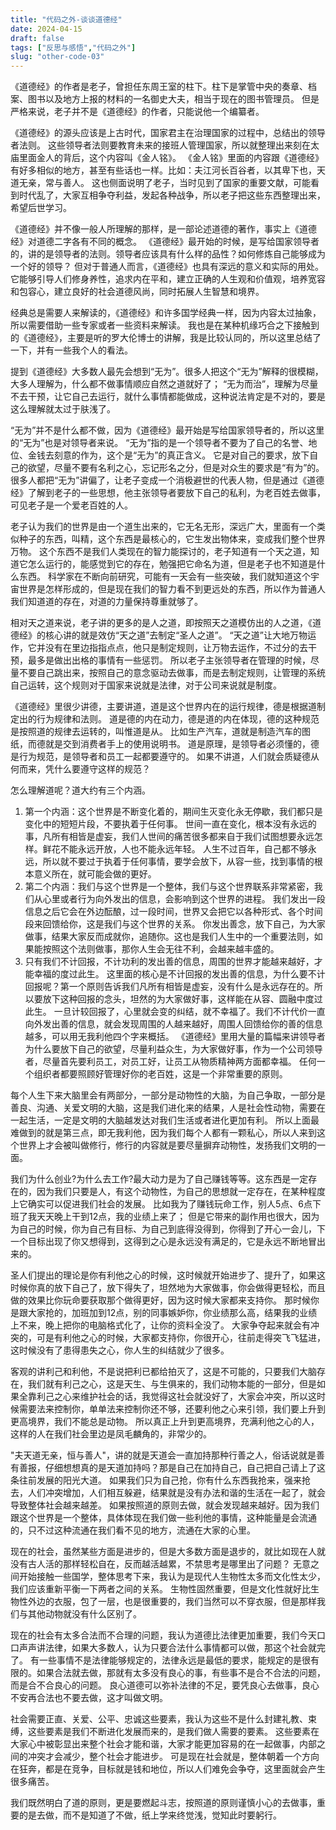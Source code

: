 ```yaml
---
title: "代码之外-谈谈道德经"
date: 2024-04-15
draft: false
tags: ["反思与感悟","代码之外"]
slug: "other-code-03"
---
```


《道德经》的作者是老子，曾担任东周王室的柱下。柱下是掌管中央的奏章、档案、图书以及地方上报的材料的一名御史大夫，相当于现在的图书管理员。
但是严格来说，老子并不是《道德经》的作者，只能说他一个编纂者。

《道德经》的源头应该是上古时代，国家君主在治理国家的过程中，总结出的领导者法则。
这些领导者法则要教育未来的接班人管理国家，所以就整理出来刻在太庙里面金人的背后，这个内容叫《金人铭》。
《金人铭》里面的内容跟《道德经》有好多相似的地方，甚至有些话也一样。比如：夫江河长百谷者，以其卑下也，天道无亲，常与善人。
这也侧面说明了老子，当时见到了国家的重要文献，可能看到时代乱了，大家互相争夺利益，发起各种战争，所以老子把这些东西整理出来，希望后世学习。

《道德经》并不像一般人所理解的那样，是一部论述道德的著作，事实上《道德经》对道德二字各有不同的概念。
《道德经》最开始的时候，是写给国家领导者的，讲的是领导者的法则。领导者应该具有什么样的品性？如何修炼自己能够成为一个好的领导？
但对于普通人而言，《道德经》也具有深远的意义和实际的用处。
它能够引导人们修身养性，追求内在平和，建立正确的人生观和价值观，培养宽容和包容心，建立良好的社会道德风尚，同时拓展人生智慧和境界。

经典总是需要人来解读的，《道德经》和许多国学经典一样，因为内容太过抽象，所以需要借助一些专家或者一些资料来解读。
我也是在某种机缘巧合之下接触到的《道德经》，主要是听的罗大伦博士的讲解，我是比较认同的，所以这里总结了一下，并有一些我个人的看法。

提到《道德经》大多数人最先会想到“无为”。很多人把这个“无为”解释的很模糊，大多人理解为，什么都不做事情顺应自然之道就好了；
“无为而治”，理解为尽量不去干预，让它自己去运行，就什么事情都能做成，这种说法肯定是不对的，要是这么理解就太过于肤浅了。

“无为”并不是什么都不做，因为《道德经》最开始是写给国家领导者的，所以这里的“无为”也是对领导者来说。
“无为”指的是一个领导者不要为了自己的名誉、地位、金钱去刻意的作为，这个是“无为”的真正含义。
它是对自己的要求，放下自己的欲望，尽量不要有名利之心，忘记形名之分，但是对众生的要求是“有为”的。
很多人都把“无为”讲偏了，让老子变成一个消极避世的代表人物，但是通过《道德经》了解到老子的一些思想，他主张领导者要放下自己的私利，为老百姓去做事，可见老子是一个爱老百姓的人。

老子认为我们的世界是由一个道生出来的，它无名无形，深远广大，里面有一个类似种子的东西，叫精，这个东西是最核心的，它生发出物体来，变成我们整个世界万物。
这个东西不是我们人类现在的智力能探讨的，老子知道有一个天之道，知道它怎么运行的，能感觉到它的存在，勉强把它命名为道，但是老子也不知道是什么东西。
科学家在不断向前研究，可能有一天会有一些突破，我们就知道这个宇宙世界是怎样形成的，但是现在我们的智力看不到更远处的东西，所以作为普通人我们知道道的存在，对道的力量保持尊重就够了。

相对天之道来说，老子讲的更多的是人之道，即按照天之道模仿出的人之道，《道德经》的核心讲的就是效仿“天之道”去制定“圣人之道”。
“天之道”让大地万物运作，它并没有在里边指指点点，他只是制定规则，让万物去运作，不过分的去干预，最多是做出出格的事情有一些惩罚。
所以老子主张领导者在管理的时候，尽量不要自己跳出来，按照自己的意念驱动去做事，而是去制定规则，让管理的系统自己运转，这个规则对于国家来说就是法律，对于公司来说就是制度。

《道德经》里很少讲德，主要讲道，道是这个世界内在的运行规律，德是根据道制定出的行为规律和法则。
道是德的内在动力，德是道的内在体现，德的这种规范是按照道的规律去运转的，叫惟道是从。
比如生产汽车，道就是制造汽车的图纸，而德就是交到消费者手上的使用说明书。
道是原理，是领导者必须懂的，德是行为规范，是领导者和员工一起都要遵守的。
如果不讲道，人们就会质疑德从何而来，凭什么要遵守这样的规范？

怎么理解道呢？道大约有三个内涵。
1. 第一个内涵：这个世界是不断变化着的，期间生灭变化永无停歇，我们都只是变化中的短短片段，不要执着于任何事。
世间一直在变化，根本没有永远的事，凡所有相皆是虚妄，我们人世间的痛苦很多都来自于我们试图想要永远怎样。鲜花不能永远开放，人也不能永远年轻。
人生不过百年，自己都不够永远，所以就不要过于执着于任何事情，要学会放下，从容一些，找到事情的根本意义所在，就可能会做的更好。
2. 第二个内涵：我们与这个世界是一个整体，我们与这个世界联系非常紧密，我们从心里或者行为向外发出的信息，会影响到这个世界的进程。
我们发出一段信息之后它会在外边酝酿，过一段时间，世界又会把它以各种形式、各个时间段来回馈给你，这是我们与这个世界的关系。
你发出善念，放下自己，为大家做事，结果大家反而成就你，追随你。这也是我们人生中的一个重要法则，如果能按照这个法则做事，那你人生会无往不利，会越来越丰盛的。
3. 只有我们不计回报，不计功利的发出善的信息，周围的世界才能越来越好，才能幸福的度过此生。
这里面的核心是不计回报的发出善的信息，为什么要不计回报呢？第一个原则告诉我们凡所有相皆是虚妄，没有什么是永远存在的。所以要放下这种回报的念头，坦然的为大家做好事，这样能在从容、圆融中度过此生。
一旦计较回报了，心里就会变的纠结，就不幸福了。我们不计代价一直向外发出善的信息，就会发现周围的人越来越好，周围人回馈给你的善的信息越多，可以用无我利他四个字来概括。
《道德经》里用大量的篇幅来讲领导者为什么要放下自己的欲望，尽量利益众生，为大家做好事，作为一个公司领导者，尽量首先要利员工，对员工好，让员工从物质精神两方面都幸福。
任何一个组织者都要照顾好管理好你的老百姓，这是一个非常重要的原则。

每个人生下来大脑里会有两部分，一部分是动物性的大脑，为自己争取，一部分是善良、沟通、关爱文明的大脑，这是我们进化来的结果，人是社会性动物，需要在一起生活，一定是文明的大脑越发达对我们生活或者进化更加有利。
所以上面最难做到的就是第三点，即无我利他，因为我们每个人都有一颗私心，所以人来到这个世界上才会被叫做修行，修行的内容就是要尽量摒弃动物性，发扬我们文明的一面。

我们为什么创业?为什么去工作?最大动力是为了自己赚钱等等。这东西是一定存在的，因为我们只要是人，有这个动物性，为自己的思想就一定存在，在某种程度上它确实可以促进我们社会的发展。
比如我为了赚钱玩命工作，别人5点、6点下班了我天天晚上干到12点，我的业绩上来了；
但是它带来的副作用也很大，因为为自己的时候，你为自己有目标、为自己到底得没得到，你得到了开心一会儿，下一个目标出现了你又想得到，这得到之心是永远没有满足的，它是永远不断地冒出来的。

圣人们提出的理论是你有利他之心的时候，这时候就开始进步了、提升了，如果这时候你真的放下自己了，放下得失了，坦然地为大家做事，你会做得更轻松，而且做的效果比你玩命要获取那个做得更好，因为这时候大家都来支持你。
那时候你是跟大家抢的，加班加到12点，别的同事嫉妒你，你业绩那么高，结果我的业绩上不来，晚上把你的电脑格式化了，让你的资料全没了。
大家争夺起来就会有冲突的，可是有利他之心的时候，大家都支持你，你很开心，往前走得突飞飞猛进，这时候没有了患得患失之心，你人生的纠结就少了很多。

客观的讲利己和利他，不是说把利已都给拍灭了，这是不可能的，只要我们大脑存在，我们就有利己之心，这是天生、与生俱来的，我们动物本能的一部分，但是如果全靠利己之心来维护社会的话，我觉得这社会就没好了，大家会冲突，所以这时候需要法来控制你，单单法来控制你还不够，还要利他之心来引领，我们要上升到更高境界，我们不能总是动物。
所以真正上升到更高境界，充满利他之心的人，这样的人在我们社会里边是凤毛麟角的，非常少的。

"夫天道无亲，恒与善人"，讲的就是天道会一直加持那种行善之人，俗话说就是善有善报，仔细想想真的是天道加持吗？那是自己在加持自己，自己把自己请上了这条往前发展的阳光大道。
如果我们只为自己抢，你有什么东西我抢来，强来抢去，人们冲突增加，人们相互躲避，结果就是没有办法和谐的生活在一起了，就会导致整体社会越来越差。
如果按照道的原则去做，就会发现越来越好。因为我们跟这个世界是一个整体，具体体现在我们做一些利他的事情，这种能量是会流通的，只不过这种流通在我们看不见的地方，流通在大家的心里。

现在的社会，虽然某些方面是进步的，但是大多数方面是退步的，就比如现在人就没有古人活的那样轻松自在，反而越活越累，不禁思考是哪里出了问题？
无意之间开始接触一些国学，整体思考下来，我认为是现代人生物性太多而文化性太少，我们应该重新平衡一下两者之间的关系。
生物性固然重要，但是文化性就好比生物性外边的衣服，包了一层，也是很重要的，我们当然可以不穿衣服，但是那样我们与其他动物就没有什么区别了。

现在的社会有太多合法而不合理的问题，我认为道德比法律更加重要，我们今天口口声声讲法律，如果大多数人，认为只要合法什么事情都可以做，那这个社会就完了。
有一些事情不是法律能够规定的，法律永远是最低的要求，能规定的是很有限的。如果合法就去做，那就有太多没有良心的事，有些事不是合不合法的问题，而是合不合良心的问题。
良心道德可以弥补法律的不足，要凭良心去做事，良心不安再合法也不要去做，这才叫做文明。

社会需要正直、关爱、公平、忠诚这些要素，我认为这些不是什么封建礼教、束缚，这些要素是我们不断进化发展而来的，是我们做人需要的要素。
这些要素在大家心中被彰显出来整个社会才能和谐，大家才能更加容易的在一起做事，内部之间的冲突才会减少，整个社会才能进步。
可是现在社会就是，整体朝着一个方向在狂奔，都是在竞争，目标就是钱和地位，所以人们难免会争夺，这里面就会产生很多痛苦。

我们既然明白了道的原则，更是要燃起斗志，按照道的原则谨慎小心的去做事，重要的是去做，而不是知道了不做，纸上学来终觉浅，觉知此时要躬行。
